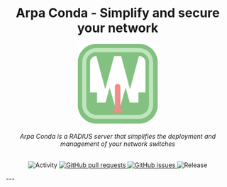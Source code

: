 # 

<div align="center"><h1>Arpa Conda - Simplify and secure your network</h1></div>
<div align="center">
  <img width="180px" src="./res/icon/arpaconda_main.svg" />
</div>
<br>
<div align="center"><i>Arpa Conda is a RADIUS server that simplifies the deployment and management of your network switches</i></div>
<br>
<p align="center">
  <img src="https://img.shields.io/github/commit-activity/m/bztfinformatik/lb1-code-jvankocherhans?include_prereleases&style=for-the-badge" alt="Activity">  
  <a href="https://github.com/bztfinformatik/lb1-code-jvankocherhans/pulls">
    <img alt="GitHub pull requests" src="https://img.shields.io/github/issues-pr/bztfinformatik/lb1-code-jvankocherhans?style=for-the-badge">
  </a>
  <a href="https://github.com/bztfinformatik/lb1-code-jvankocherhans/issues">
    <img alt="GitHub issues" src="https://img.shields.io/github/issues/bztfinformatik/lb1-code-jvankocherhans?style=for-the-badge">
  </a>
  <img src="https://img.shields.io/github/v/release/bztfinformatik/lb1-code-jvankocherhans?include_prereleases&style=for-the-badge" alt="Release">
</p>
---


